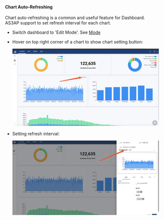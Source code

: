 #### Chart Auto-Refreshing
Chart auto-refreshing is a common and useful feature for Dashboard.
AS3AP support to set refresh interval for each chart.

* Switch dashboard to 'Edit Mode'. See [Mode](dash-mode)
* Hover on top right corner of a chart to show chart setting button:
  
  ![abc](autorefresh1.jpg)

* Setting refresh interval:

  ![](autorefresh2.jpg)
